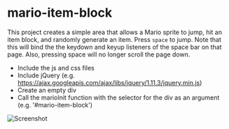# mario-item-block

This project creates a simple area that allows a Mario sprite to jump, hit an item block, and randomly generate an item. Press `space` to jump. Note that this will bind the the keydown and keyup listeners of the space bar on that page. Also, pressing space will no longer scroll the page down.

* Include the js and css files
* Include jQuery (e.g. https://ajax.googleapis.com/ajax/libs/jquery/1.11.3/jquery.min.js)
* Create an empty div
* Call the marioInit function with the selector for the div as an argument (e.g. '#mario-item-block')

![Screenshot](http://i.imgur.com/JY2B41C.png)


